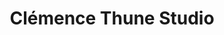 ---
title: "Clémence Thune Studio"
url: /chatillon-sur-indre/clemence-thune-studio/
shop: artisanat
---